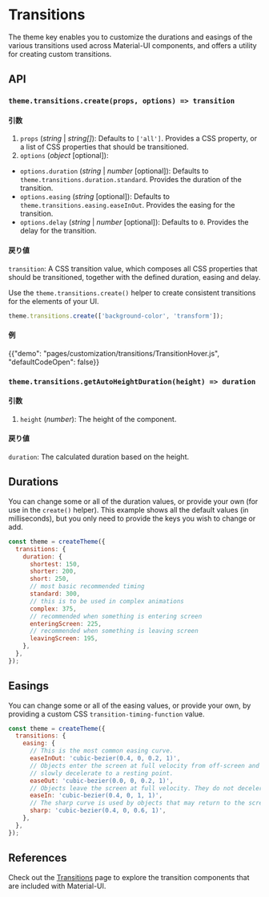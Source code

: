 # Transitions

<p class="description">The theme key enables you to customize the durations and easings of the various transitions used across Material-UI components, and offers a utility for creating custom transitions.</p>

## API

### `theme.transitions.create(props, options) => transition`

#### 引数

1. `props` (_string_ | _string[]_): Defaults to `['all']`. Provides a CSS property, or a list of CSS properties that should be transitioned.
2. `options` (_object_ [optional]):

- `options.duration` (_string_ | _number_ [optional]): Defaults to `theme.transitions.duration.standard`. Provides the duration of the transition.
- `options.easing` (_string_ [optional]): Defaults to `theme.transitions.easing.easeInOut`. Provides the easing for the transition.
- `options.delay` (_string_ | _number_ [optional]): Defaults to `0`. Provides the delay for the transition.

#### 戻り値

`transition`: A CSS transition value, which composes all CSS properties that should be transitioned, together with the defined duration, easing and delay.

Use the <code>theme.transitions.create()</code> helper to create consistent transitions for the elements of your UI.</p>

```js
theme.transitions.create(['background-color', 'transform']);
```

#### 例

{{"demo": "pages/customization/transitions/TransitionHover.js", "defaultCodeOpen": false}}

### `theme.transitions.getAutoHeightDuration(height) => duration`

#### 引数

1. `height` (_number_): The height of the component.

#### 戻り値

`duration`: The calculated duration based on the height.

## Durations

You can change some or all of the duration values, or provide your own (for use in the `create()` helper). This example shows all the default values (in milliseconds), but you only need to provide the keys you wish to change or add.

```js
const theme = createTheme({
  transitions: {
    duration: {
      shortest: 150,
      shorter: 200,
      short: 250,
      // most basic recommended timing
      standard: 300,
      // this is to be used in complex animations
      complex: 375,
      // recommended when something is entering screen
      enteringScreen: 225,
      // recommended when something is leaving screen
      leavingScreen: 195,
    },
  },
});
```

## Easings

You can change some or all of the easing values, or provide your own, by providing a custom CSS <code>transition-timing-function</code> value.

```js
const theme = createTheme({
  transitions: {
    easing: {
      // This is the most common easing curve.
      easeInOut: 'cubic-bezier(0.4, 0, 0.2, 1)',
      // Objects enter the screen at full velocity from off-screen and
      // slowly decelerate to a resting point.
      easeOut: 'cubic-bezier(0.0, 0, 0.2, 1)',
      // Objects leave the screen at full velocity. They do not decelerate when off-screen.
      easeIn: 'cubic-bezier(0.4, 0, 1, 1)',
      // The sharp curve is used by objects that may return to the screen at any time.
      sharp: 'cubic-bezier(0.4, 0, 0.6, 1)',
    },
  },
});
```

## References

Check out the [Transitions](/components/transitions/) page to explore the transition components that are included with Material-UI.
